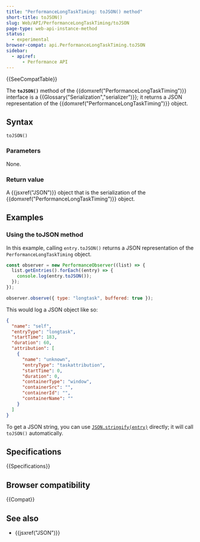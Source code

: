 ```yaml
---
title: "PerformanceLongTaskTiming: toJSON() method"
short-title: toJSON()
slug: Web/API/PerformanceLongTaskTiming/toJSON
page-type: web-api-instance-method
status:
  - experimental
browser-compat: api.PerformanceLongTaskTiming.toJSON
sidebar:
  - apiref:
      - Performance API
---
```


{{SeeCompatTable}}

The **`toJSON()`** method of the {{domxref("PerformanceLongTaskTiming")}} interface is a {{Glossary("Serialization","serializer")}}; it returns a JSON representation of the {{domxref("PerformanceLongTaskTiming")}} object.

## Syntax

```js-nolint
toJSON()
```

### Parameters

None.

### Return value

A {{jsxref("JSON")}} object that is the serialization of the {{domxref("PerformanceLongTaskTiming")}} object.

## Examples

### Using the toJSON method

In this example, calling `entry.toJSON()` returns a JSON representation of the `PerformanceLongTaskTiming` object.

```js
const observer = new PerformanceObserver((list) => {
  list.getEntries().forEach((entry) => {
    console.log(entry.toJSON());
  });
});

observer.observe({ type: "longtask", buffered: true });
```

This would log a JSON object like so:

```json
{
  "name": "self",
  "entryType": "longtask",
  "startTime": 183,
  "duration": 60,
  "attribution": [
    {
      "name": "unknown",
      "entryType": "taskattribution",
      "startTime": 0,
      "duration": 0,
      "containerType": "window",
      "containerSrc": "",
      "containerId": "",
      "containerName": ""
    }
  ]
}
```

To get a JSON string, you can use [`JSON.stringify(entry)`](/en-US/docs/Web/JavaScript/Reference/Global_Objects/JSON/stringify) directly; it will call `toJSON()` automatically.

## Specifications

{{Specifications}}

## Browser compatibility

{{Compat}}

## See also

- {{jsxref("JSON")}}
